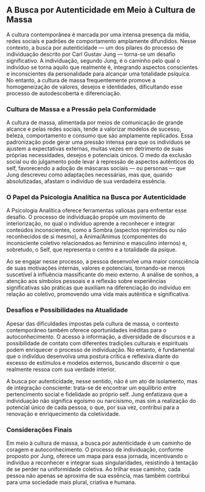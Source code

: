 
## A Busca por Autenticidade em Meio à Cultura de Massa

A cultura contemporânea é marcada por uma intensa presença da mídia, redes sociais e padrões de comportamento amplamente difundidos. Nesse contexto, a busca por autenticidade — um dos pilares do processo de individuação descrito por Carl Gustav Jung — torna-se um desafio significativo. A individuação, segundo Jung, é o caminho pelo qual o indivíduo se torna aquilo que realmente é, integrando aspectos conscientes e inconscientes da personalidade para alcançar uma totalidade psíquica. No entanto, a cultura de massa frequentemente promove a homogeneização de valores, desejos e identidades, dificultando esse processo de autodescoberta e diferenciação.

### Cultura de Massa e a Pressão pela Conformidade

A cultura de massa, alimentada por meios de comunicação de grande alcance e pelas redes sociais, tende a valorizar modelos de sucesso, beleza, comportamento e consumo que são amplamente replicados. Essa padronização pode gerar uma pressão intensa para que os indivíduos se ajustem a expectativas externas, muitas vezes em detrimento de suas próprias necessidades, desejos e potenciais únicos. O medo da exclusão social ou do julgamento pode levar à repressão de aspectos autênticos do self, favorecendo a adoção de máscaras sociais — ou personas — que Jung descreveu como adaptações necessárias, mas que, quando absolutizadas, afastam o indivíduo de sua verdadeira essência.

### O Papel da Psicologia Analítica na Busca por Autenticidade

A Psicologia Analítica oferece ferramentas valiosas para enfrentar esse desafio. O processo de individuação propõe um movimento de interiorização, no qual o indivíduo aprende a reconhecer e integrar conteúdos inconscientes, como a Sombra (aspectos reprimidos ou não reconhecidos de si mesmo), a Anima/Animus (componentes do inconsciente coletivo relacionados ao feminino e masculino internos) e, sobretudo, o Self, que representa o centro e a totalidade da psique.

Ao se engajar nesse processo, a pessoa desenvolve uma maior consciência de suas motivações internas, valores e potenciais, tornando-se menos suscetível à influência massificante do meio externo. A análise de sonhos, a atenção aos símbolos pessoais e a reflexão sobre experiências significativas são práticas que auxiliam na diferenciação do indivíduo em relação ao coletivo, promovendo uma vida mais autêntica e significativa.

### Desafios e Possibilidades na Atualidade

Apesar das dificuldades impostas pela cultura de massa, o contexto contemporâneo também oferece oportunidades inéditas para o autoconhecimento. O acesso à informação, a diversidade de discursos e a possibilidade de contato com diferentes tradições culturais e espirituais podem enriquecer o processo de individuação. No entanto, é fundamental que o indivíduo desenvolva uma postura crítica e reflexiva diante do excesso de estímulos e modelos externos, buscando discernir o que realmente ressoa com sua verdade interior.

A busca por autenticidade, nesse sentido, não é um ato de isolamento, mas de integração consciente: trata-se de encontrar um equilíbrio entre pertencimento social e fidelidade ao próprio self. Jung enfatizava que a individuação não significa egoísmo ou narcisismo, mas sim a realização do potencial único de cada pessoa, o que, por sua vez, contribui para a renovação e enriquecimento da coletividade.

### Considerações Finais

Em meio à cultura de massa, a busca por autenticidade é um caminho de coragem e autoconhecimento. O processo de individuação, conforme proposto por Jung, oferece um mapa para essa jornada, incentivando o indivíduo a reconhecer e integrar suas singularidades, resistindo à tentação de se perder na uniformidade coletiva. Ao trilhar esse caminho, cada pessoa não apenas se aproxima de sua essência, mas também contribui para uma sociedade mais plural, criativa e humana.
```
